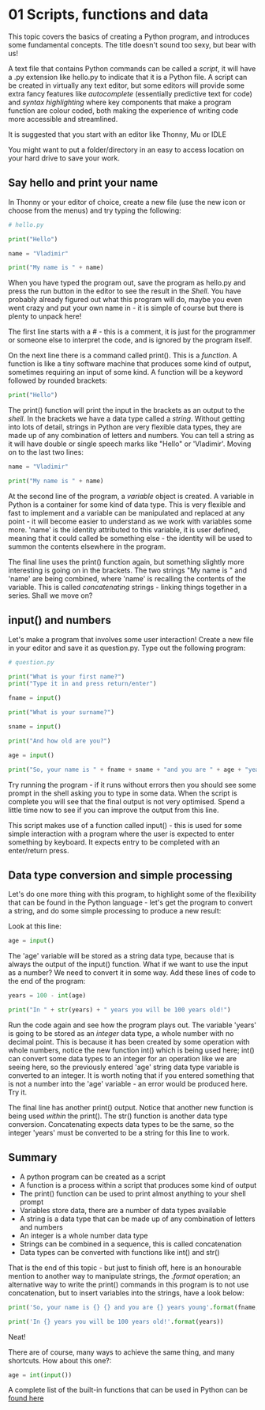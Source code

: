 # 01 Scripts, functions and data

This topic covers the basics of creating a Python program, and introduces some fundamental concepts. The title doesn't sound too sexy, but bear with us!

A text file that contains Python commands can be called a *script*, it will have a .py extension like hello.py to indicate that it is a Python file. A script can be created in virtually any text editor, but some editors will provide some extra fancy features like *autocomplete* (essentially predictive text for code) and *syntax highlighting* where key components that make a program function are colour coded, both making the experience of writing code more accessible and streamlined.

It is suggested that you start with an editor like Thonny, Mu or IDLE

You might want to put a folder/directory in an easy to access location on your hard drive to save your work.

## Say hello and print your name

In Thonny or your editor of choice, create a new file (use the new icon or choose from the menus) and try typing the following:

```python
# hello.py

print("Hello")

name = "Vladimir"

print("My name is " + name)
```

When you have typed the program out, save the program as hello.py and press the run button in the editor to see the result in the *Shell*. You have probably already figured out what this program will do, maybe you even went crazy and put your own name in - it is simple of course but there is plenty to unpack here!

The first line starts with a # - this is a comment, it is just for the programmer or someone else to interpret the code, and is ignored by the program itself.

On the next line there is a command called print(). This is a *function*. A function is like a tiny software machine that produces some kind of output, sometimes requiring an input of some kind. A function will be a keyword followed by rounded brackets:

```python
print("Hello")
```

The print() function will print the input in the brackets as an output to the *shell*. In the brackets we have a data type called a *string*. Without getting into lots of detail, strings in Python are very flexible data types, they are made up of any combination of letters and numbers. You can tell a string as it will have double or single speech marks like "Hello" or 'Vladimir'. Moving on to the last two lines:

```python
name = "Vladimir"

print("My name is " + name)
```

At the second line of the program, a *variable* object is created. A variable in Python is a container for some kind of data type. This is very flexible and fast to implement and a variable can be manipulated and replaced at any point - it will become easier to understand as we work with variables some more. 'name' is the identity attributed to this variable, it is user defined, meaning that it could called be something else - the identity will be used to summon the contents elsewhere in the program.

The final line uses the print() function again, but something slightly more interesting is going on in the brackets. The two strings "My name is " and 'name' are being combined, where 'name' is recalling the contents of the variable. This is called *concatenating* strings - linking things together in a series. Shall we move on?

## input() and numbers

Let's make a program that involves some user interaction! Create a new file in your editor and save it as question.py. Type out the following program:

```python
# question.py

print("What is your first name?")
print("Type it in and press return/enter")

fname = input()

print("What is your surname?")

sname = input()

print("And how old are you?")

age = input()

print("So, your name is " + fname + sname + "and you are " + age + "years young")
```

Try running the program - if it runs without errors then you should see some prompt in the shell asking you to type in some data. When the script is complete you will see that the final output is not very optimised. Spend a little time now to see if you can improve the output from this line.

This script makes use of a function called input() - this is used for some simple interaction with a program where the user is expected to enter something by keyboard. It expects entry to be completed with an enter/return press.

## Data type conversion and simple processing

Let's do one more thing with this program, to highlight some of the flexibility that can be found in the Python language - let's get the program to convert a string, and do some simple processing to produce a new result:

Look at this line:

```python
age = input()
```

The 'age' variable will be stored as a string data type, because that is always the output of the input() function. What if we want to use the input as a number? We need to convert it in some way. Add these lines of code to the end of the program:

```python
years = 100 - int(age)

print("In " + str(years) + " years you will be 100 years old!")
```

Run the code again and see how the program plays out. The variable 'years' is going to be stored as an *integer* data type, a whole number with no decimal point. This is because it has been created by some operation with whole numbers, notice the new function int() which is being used here; int() can convert some data types to an integer for an operation like we are seeing here, so the previously entered 'age' string data type variable is converted to an integer. It is worth noting that if you entered something that is not a number into the 'age' variable - an error would be produced here. Try it.

The final line has another print() output. Notice that another new function is being used *within* the print(). The str() function is another data type conversion. Concatenating expects data types to be the same, so the integer 'years' must be converted to be a string for this line to work.

## Summary

* A python program can be created as a script
* A function is a process within a script that produces some kind of output
* The print() function can be used to print almost anything to your shell prompt
* Variables store data, there are a number of data types available
* A string is a data type that can be made up of any combination of letters and numbers
* An integer is a whole number data type
* Strings can be combined in a sequence, this is called concatenation
* Data types can be converted with functions like int() and str()

That is the end of this topic - but just to finish off, here is an honourable mention to another way to manipulate strings, the *.format* operation; an alternative way to write the print() commands in this program is to not use concatenation, but to insert variables into the strings, have a look below:

```python
print('So, your name is {} {} and you are {} years young'.format(fname, sname, age))

print('In {} years you will be 100 years old!'.format(years))
```

Neat!

There are of course, many ways to achieve the same thing, and many shortcuts. How about this one?:

```python
age = int(input())
```

A complete list of the built-in functions that can be used in Python can be [found here](https://docs.python.org/3/library/functions.html)
